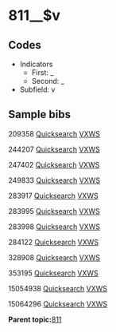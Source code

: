 # 811\_\_$v

## Codes

-   Indicators
    -   First: \_
    -   Second: \_
-   Subfield: v

## Sample bibs

209358 [Quicksearch](https://search.library.yale.edu/catalog/209358) [VXWS](http://prodorbis.library.yale.edu:7014/vxws/GetHoldingsService?bibId=209358)

244207 [Quicksearch](https://search.library.yale.edu/catalog/244207) [VXWS](http://prodorbis.library.yale.edu:7014/vxws/GetHoldingsService?bibId=244207)

247402 [Quicksearch](https://search.library.yale.edu/catalog/247402) [VXWS](http://prodorbis.library.yale.edu:7014/vxws/GetHoldingsService?bibId=247402)

249833 [Quicksearch](https://search.library.yale.edu/catalog/249833) [VXWS](http://prodorbis.library.yale.edu:7014/vxws/GetHoldingsService?bibId=249833)

283917 [Quicksearch](https://search.library.yale.edu/catalog/283917) [VXWS](http://prodorbis.library.yale.edu:7014/vxws/GetHoldingsService?bibId=283917)

283995 [Quicksearch](https://search.library.yale.edu/catalog/283995) [VXWS](http://prodorbis.library.yale.edu:7014/vxws/GetHoldingsService?bibId=283995)

283998 [Quicksearch](https://search.library.yale.edu/catalog/283998) [VXWS](http://prodorbis.library.yale.edu:7014/vxws/GetHoldingsService?bibId=283998)

284122 [Quicksearch](https://search.library.yale.edu/catalog/284122) [VXWS](http://prodorbis.library.yale.edu:7014/vxws/GetHoldingsService?bibId=284122)

328908 [Quicksearch](https://search.library.yale.edu/catalog/328908) [VXWS](http://prodorbis.library.yale.edu:7014/vxws/GetHoldingsService?bibId=328908)

353195 [Quicksearch](https://search.library.yale.edu/catalog/353195) [VXWS](http://prodorbis.library.yale.edu:7014/vxws/GetHoldingsService?bibId=353195)

15054938 [Quicksearch](https://search.library.yale.edu/catalog/15054938) [VXWS](http://prodorbis.library.yale.edu:7014/vxws/GetHoldingsService?bibId=15054938)

15064296 [Quicksearch](https://search.library.yale.edu/catalog/15064296) [VXWS](http://prodorbis.library.yale.edu:7014/vxws/GetHoldingsService?bibId=15064296)

**Parent topic:**[811](../../tags/811/811.md)

